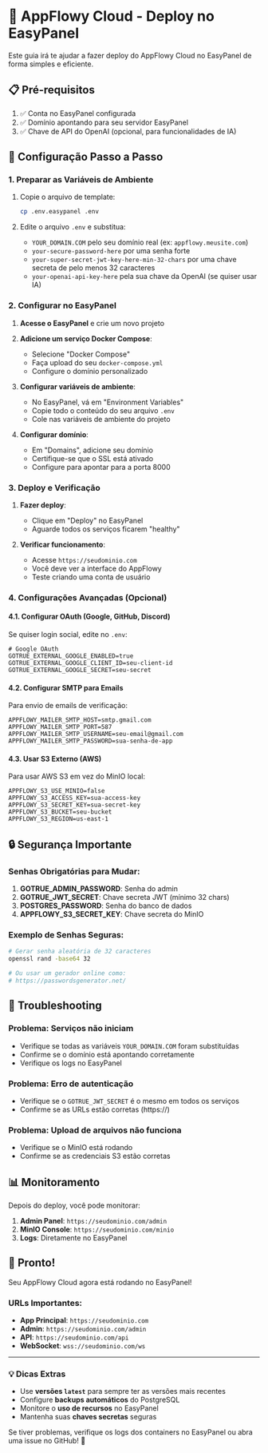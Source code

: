 # 🚀 AppFlowy Cloud - Deploy no EasyPanel

Este guia irá te ajudar a fazer deploy do AppFlowy Cloud no EasyPanel de forma simples e eficiente.

## 📋 Pré-requisitos

1. ✅ Conta no EasyPanel configurada
2. ✅ Domínio apontando para seu servidor EasyPanel
3. ✅ Chave de API do OpenAI (opcional, para funcionalidades de IA)

## 🔧 Configuração Passo a Passo

### 1. **Preparar as Variáveis de Ambiente**

1. Copie o arquivo de template:
   ```bash
   cp .env.easypanel .env
   ```

2. Edite o arquivo `.env` e substitua:
   - `YOUR_DOMAIN.COM` pelo seu domínio real (ex: `appflowy.meusite.com`)
   - `your-secure-password-here` por uma senha forte
   - `your-super-secret-jwt-key-here-min-32-chars` por uma chave secreta de pelo menos 32 caracteres
   - `your-openai-api-key-here` pela sua chave da OpenAI (se quiser usar IA)

### 2. **Configurar no EasyPanel**

1. **Acesse o EasyPanel** e crie um novo projeto

2. **Adicione um serviço Docker Compose**:
   - Selecione "Docker Compose"
   - Faça upload do seu `docker-compose.yml`
   - Configure o domínio personalizado

3. **Configurar variáveis de ambiente**:
   - No EasyPanel, vá em "Environment Variables"
   - Copie todo o conteúdo do seu arquivo `.env`
   - Cole nas variáveis de ambiente do projeto

4. **Configurar domínio**:
   - Em "Domains", adicione seu domínio
   - Certifique-se que o SSL está ativado
   - Configure para apontar para a porta 8000

### 3. **Deploy e Verificação**

1. **Fazer deploy**:
   - Clique em "Deploy" no EasyPanel
   - Aguarde todos os serviços ficarem "healthy"

2. **Verificar funcionamento**:
   - Acesse `https://seudominio.com`
   - Você deve ver a interface do AppFlowy
   - Teste criando uma conta de usuário

### 4. **Configurações Avançadas (Opcional)**

#### **4.1. Configurar OAuth (Google, GitHub, Discord)**

Se quiser login social, edite no `.env`:

```env
# Google OAuth
GOTRUE_EXTERNAL_GOOGLE_ENABLED=true
GOTRUE_EXTERNAL_GOOGLE_CLIENT_ID=seu-client-id
GOTRUE_EXTERNAL_GOOGLE_SECRET=seu-secret
```

#### **4.2. Configurar SMTP para Emails**

Para envio de emails de verificação:

```env
APPFLOWY_MAILER_SMTP_HOST=smtp.gmail.com
APPFLOWY_MAILER_SMTP_PORT=587
APPFLOWY_MAILER_SMTP_USERNAME=seu-email@gmail.com
APPFLOWY_MAILER_SMTP_PASSWORD=sua-senha-de-app
```

#### **4.3. Usar S3 Externo (AWS)**

Para usar AWS S3 em vez do MinIO local:

```env
APPFLOWY_S3_USE_MINIO=false
APPFLOWY_S3_ACCESS_KEY=sua-access-key
APPFLOWY_S3_SECRET_KEY=sua-secret-key
APPFLOWY_S3_BUCKET=seu-bucket
APPFLOWY_S3_REGION=us-east-1
```

## 🔒 Segurança Importante

### **Senhas Obrigatórias para Mudar:**

1. **GOTRUE_ADMIN_PASSWORD**: Senha do admin
2. **GOTRUE_JWT_SECRET**: Chave secreta JWT (mínimo 32 chars)
3. **POSTGRES_PASSWORD**: Senha do banco de dados
4. **APPFLOWY_S3_SECRET_KEY**: Chave secreta do MinIO

### **Exemplo de Senhas Seguras:**

```bash
# Gerar senha aleatória de 32 caracteres
openssl rand -base64 32

# Ou usar um gerador online como:
# https://passwordsgenerator.net/
```

## 🐛 Troubleshooting

### **Problema: Serviços não iniciam**
- Verifique se todas as variáveis `YOUR_DOMAIN.COM` foram substituídas
- Confirme se o domínio está apontando corretamente
- Verifique os logs no EasyPanel

### **Problema: Erro de autenticação**
- Verifique se o `GOTRUE_JWT_SECRET` é o mesmo em todos os serviços
- Confirme se as URLs estão corretas (https://)

### **Problema: Upload de arquivos não funciona**
- Verifique se o MinIO está rodando
- Confirme se as credenciais S3 estão corretas

## 📊 Monitoramento

Depois do deploy, você pode monitorar:

1. **Admin Panel**: `https://seudominio.com/admin`
2. **MinIO Console**: `https://seudominio.com/minio`
3. **Logs**: Diretamente no EasyPanel

## 🎉 Pronto!

Seu AppFlowy Cloud agora está rodando no EasyPanel! 

### **URLs Importantes:**
- **App Principal**: `https://seudominio.com`
- **Admin**: `https://seudominio.com/admin`  
- **API**: `https://seudominio.com/api`
- **WebSocket**: `wss://seudominio.com/ws`

---

### 💡 Dicas Extras

- Use **versões `latest`** para sempre ter as versões mais recentes
- Configure **backups automáticos** do PostgreSQL
- Monitore o **uso de recursos** no EasyPanel
- Mantenha suas **chaves secretas** seguras

Se tiver problemas, verifique os logs dos containers no EasyPanel ou abra uma issue no GitHub! 🚀